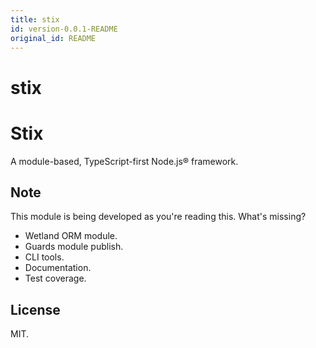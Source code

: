 ```yaml
---
title: stix
id: version-0.0.1-README
original_id: README
---
```


#  stix
Stix
====

A module-based, TypeScript-first Node.js® framework.

Note
----

This module is being developed as you're reading this. What's missing?

*   Wetland ORM module.
*   Guards module publish.
*   CLI tools.
*   Documentation.
*   Test coverage.

License
-------

MIT.
